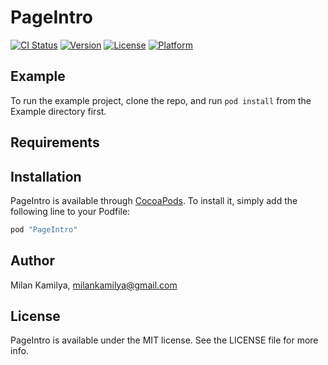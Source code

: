 # PageIntro

[![CI Status](http://img.shields.io/travis/alejandro-menendez/PageIntro.svg?style=flat)](https://travis-ci.org/alejandro-menendez/PageIntro)
[![Version](https://img.shields.io/cocoapods/v/PageIntro.svg?style=flat)](http://cocoapods.org/pods/PageIntro)
[![License](https://img.shields.io/cocoapods/l/PageIntro.svg?style=flat)](http://cocoapods.org/pods/PageIntro)
[![Platform](https://img.shields.io/cocoapods/p/PageIntro.svg?style=flat)](http://cocoapods.org/pods/PageIntro)

## Example

To run the example project, clone the repo, and run `pod install` from the Example directory first.

## Requirements

## Installation

PageIntro is available through [CocoaPods](http://cocoapods.org). To install
it, simply add the following line to your Podfile:

```ruby
pod "PageIntro"
```

## Author

Milan Kamilya, milankamilya@gmail.com

## License

PageIntro is available under the MIT license. See the LICENSE file for more info.
